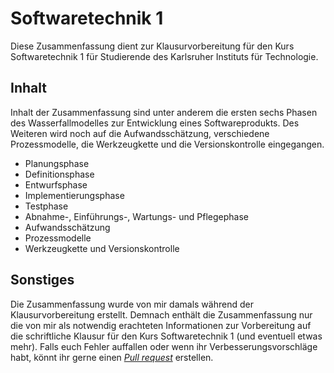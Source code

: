 # Softwaretechnik 1
Diese Zusammenfassung dient zur Klausurvorbereitung für den Kurs Softwaretechnik 1 für Studierende des Karlsruher Instituts für Technologie.

## Inhalt
Inhalt der Zusammenfassung sind unter anderem die ersten sechs Phasen des Wasserfallmodelles zur Entwicklung eines Softwareprodukts.
Des Weiteren wird noch auf die Aufwandsschätzung, verschiedene Prozessmodelle, die Werkzeugkette und die Versionskontrolle eingegangen.

* Planungsphase
* Definitionsphase
* Entwurfsphase
* Implementierungsphase
* Testphase
* Abnahme-, Einführungs-, Wartungs- und Pflegephase
* Aufwandsschätzung
* Prozessmodelle
* Werkzeugkette und Versionskontrolle

## Sonstiges
Die Zusammenfassung wurde von mir damals während der Klausurvorbereitung erstellt. Demnach enthält die Zusammenfassung nur die von mir als
notwendig erachteten Informationen zur Vorbereitung auf die schriftliche Klausur für den Kurs Softwaretechnik 1 (und eventuell etwas mehr).
Falls euch Fehler auffallen oder wenn ihr Verbesserungsvorschläge habt, könnt ihr gerne einen [_Pull request_](https://github.com/Bjoern1610/kit-software-engineering-1/pulls) erstellen.
